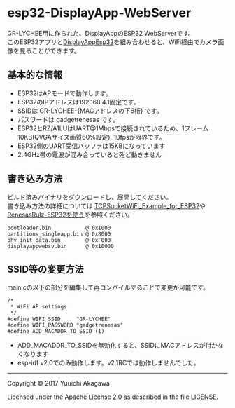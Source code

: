 # esp32-DisplayApp-WebServer
GR-LYCHEE用に作られた、DisplayAppのESP32 WebServerです。  
このESP32アプリと[DisplayAppEsp32][DisplayAppEsp32]を組み合わせると、WiFi経由でカメラ画像を見ることができます。

## 基本的な情報
- ESP32はAPモードで動作します。
- ESP32のIPアドレスは192.168.4.1固定です。
- SSIDは GR-LYCHEE-{MACアドレスの下6桁} です。
- パスワードは gadgetrenesas です。
- ESP32とRZ/A1LUはUART@1Mbpsで接続されているため、1フレーム10KB(QVGAサイズ画質60%設定), 10fpsが限界です。
- ESP32側のUART受信バッファは15KBになっています
- 2.4GHz帯の電波が混み合っていると殆ど動きません

## 書き込み方法
[ビルド済みバイナリ](https://github.com/YuuichiAkagawa/esp32-DisplayApp-webserver/releases/download/v0.1/esp32-DisplayApp-webserver_v0_1.zip)をダウンロードし、展開してください。  
書き込み方法の詳細については
[TCPSocketWiFi_Example_for_ESP32](https://github.com/d-kato/TCPSocketWiFi_Example_for_ESP32)や[RenesasRulz-ESP32を使う](
https://japan.renesasrulz.com/gr_user_forum_japanese/f/gr-lychee/4250/esp32)を参照ください。
```
bootloader.bin           @ 0x1000
partitions_singleapp.bin @ 0x8000
phy_init_data.bin        @ 0xF000
displayappwebsv.bin      @ 0x10000
```

## SSID等の変更方法
main.cの以下の部分を編集して再コンパイルすることで変更が可能です。
```
/*
 * WiFi AP settings
 */
#define WIFI_SSID     "GR-LYCHEE"
#define WIFI_PASSWORD "gadgetrenesas"
#define ADD_MACADDR_TO_SSID (1)
```
- ADD_MACADDR_TO_SSIDを無効化すると、SSIDにMACアドレスが付かなくなります
- esp-idf v2.0でのみ動作します。v2.1RCでは動作しませんでした。

---
Copyright &copy; 2017 Yuuichi Akagawa

Licensed under the Apache License 2.0 as described in the file LICENSE.

[DisplayAppEsp32]: https://github.com/YuuichiAkagawa/GR-Boads_Camera_LCD_sample
